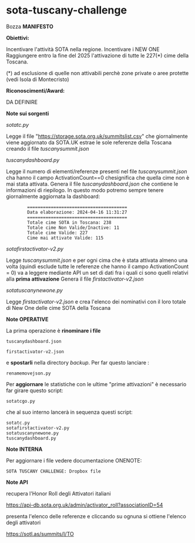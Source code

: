 # sota-tuscany-challenge


Bozza **MANIFESTO** 

**Obiettivi:**

Incentivare l'attività SOTA nella regione.
Incentivare i NEW ONE
Raggiungere entro la fine del 2025 l'attivazione di tutte le 227(*) cime della Toscana.

(*) ad esclusione di quelle non attivabili perchè zone private o aree protette (vedi Isola di Montecristo)

**Riconoscimenti/Award:**

DA DEFINIRE





**Note sui sorgenti**

*sotatc.py*  

Legge il file "https://storage.sota.org.uk/summitslist.csv" che giornalmente viene aggiornato da SOTA.UK estrae le sole referenze della Toscana creando il file *tuscanysummit.json*

*tuscanydashboard.py*


Legge il numero di elementi/referenze presenti nel file *tuscanysummit.json* cha hanno il campo ActivationCount==0 chesignifica che quella cime non è mai stata attivata.
            Genera il file *tuscanydashboard.json* che contiene le informazioni di riepilogo.
            In questo modo potremo sempre tenere giornalmente aggiornata la dashboard: 
             
            ======================================
            Data elaborazione: 2024-04-16 11:31:27
            ======================================
            Totale cime SOTA in Toscana: 238
            Totale cime Non Valide/Inactive: 11
            Totale cime Valide: 227
            Cime mai attivate Valide: 115


*sotafirstactivator-v2.py*

Legge *tuscanysummit.json*  e per ogni cima che è stata attivata almeno una volta (quindi esclude tutte le referenze che hanno il campo ActivationCount = 0) va a leggere mediante API un set di dati fra i quali ci sono quelli relativi alla **prima attivazione**
Genera il file *firstactivator-v2.json*

*sotatuscanynewone.py*

Legge *firstactivator-v2.json* e crea l'elenco dei nominativi con il loro totale di New One delle cime SOTA della Toscana
 

**Note OPERATIVE**

La prima operazione è **rinominare i file** 

    tuscanydashboard.json

    firstactivator-v2.json

e **spostarli** nella directory *backup*.
Per far questo lanciare :

    renamemovejson.py

Per **aggiornare** le statistiche con le ultime "prime attivazioni" è necessario far girare  questo script:

    sotatcgo.py

che al suo interno lancerà in sequenza questi script:

    sotatc.py 
    sotafirstactivator-v2.py
    sotatuscanynewone.py
    tuscanydashboard.py

**Note INTERNA** 

Per aggiornare i file vedere documentazione ONENOTE:

    SOTA TUSCANY CHALLENGE: Dropbox file


**Note API**

recupera l'Honor Roll degli Attivatori italiani


https://api-db.sota.org.uk/admin/activator_roll?associationID=54

presenta l'elenco delle referenze e cliccando su ognuna si ottiene l'elenco degli attivatori

  https://sotl.as/summits/I/TO
 

